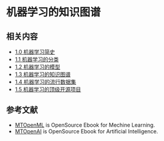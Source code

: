 # 机器学习的知识图谱

## 相关内容

* [1.0 机器学习简史](./10-ml-overview.md)
* [1.1 机器学习的分类](./11-ml-classification.md)
* [1.2 机器学习的模型](./12-ml-model.md)
* [1.3 机器学习的知识图谱](./13-ml-knowledge-graph.md)
* [1.4 机器学习的流行数据集](./14-ml-dataset.md)
* [1.5 机器学习的顶级开源项目](./15-ml-open-source.md)

## 参考文献

* [MTOpenML](https://github.com/media-tm/MTOpenML) is OpenSource Ebook for  Mechine  Learning.
* [MTOpenAI](https://github.com/media-tm/MTOpenAI) is OpenSource Ebook for  Artificial Intelligence.